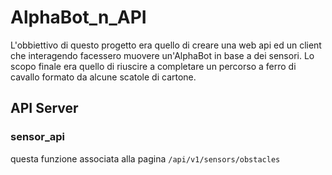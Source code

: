 # AlphaBot_n_API

L'obbiettivo di questo progetto era quello di creare una web api ed un client
che interagendo facessero muovere un'AlphaBot in base a dei sensori. Lo scopo
finale era quello di riuscire a completare un percorso a ferro di cavallo formato
da alcune scatole di cartone.

## API Server

### sensor_api
questa funzione associata alla pagina `/api/v1/sensors/obstacles`
